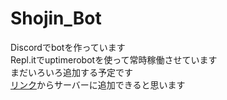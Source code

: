 # Shojin_Bot
Discordでbotを作っています  
Repl.itでuptimerobotを使って常時稼働させています  
まだいろいろ追加する予定です  
[リンク](https://discord.com/api/oauth2/authorize?client_id=1094815378607181896&permissions=2147535872&scope=bot%20applications.commands)からサーバーに追加できると思います
